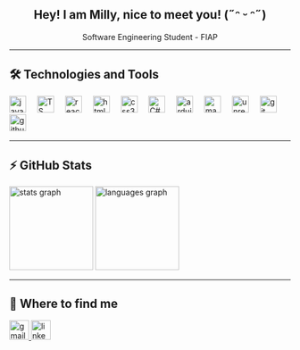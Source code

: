 <h2 align="center">Hey! I am Milly, nice to meet you!  (˶ᵔ ᵕ ᵔ˶) </h2>

<p align="center">
 Software Engineering Student - FIAP
</p>

---

## 🛠 Technologies and Tools

<div align="left">

  <img src="https://cdn.jsdelivr.net/gh/devicons/devicon/icons/javascript/javascript-original.svg" height="30" alt="javascript logo"  />
  <img width="12" />
 
  <img src="https://cdn.jsdelivr.net/gh/devicons/devicon@latest/icons/typescript/typescript-original.svg" height="30" alt="TS logo"  />
  <img width="12" />

  <img src="https://cdn.jsdelivr.net/gh/devicons/devicon@latest/icons/react/react-original.svg" height="30" alt="react logo"  />
  <img width="12" /> 
  
  <img src="https://cdn.jsdelivr.net/gh/devicons/devicon/icons/html5/html5-original.svg" height="30" alt="html5 logo"  />
  <img width="12" />
   
  <img src="https://cdn.jsdelivr.net/gh/devicons/devicon/icons/css3/css3-original.svg" height="30" alt="css3 logo"  />
  <img width="12" />

  <img src="https://cdn.jsdelivr.net/gh/devicons/devicon@latest/icons/csharp/csharp-original.svg" height="30" alt="C# logo"  />
  <img width="12" />
  
  <img src="https://cdn.jsdelivr.net/gh/devicons/devicon@latest/icons/arduino/arduino-original.svg" height="30" alt="arduino logo"  />
  <img width="12" /> 
  
  <img src="https://costechcomputers.com.ng/wp-content/uploads/2024/02/autodesk-maya-product-icon-social-400.webp" height="30" alt="maya logo"  />
  <img width="12" />
  
  <img src="https://skillicons.dev/icons?i=unreal" height="30" alt="unreal logo"  />
  <img width="12" />

  <img src="https://cdn.jsdelivr.net/gh/devicons/devicon/icons/git/git-original.svg" height="30" alt="git logo"  />
  <img width="12" />
  
  <img src="https://cdn.jsdelivr.net/gh/devicons/devicon/icons/github/github-original.svg" height="30" alt="github logo"  />
  <img width="12" />



  
</div>

---

## ⚡ GitHub Stats

<div align="left">
  <img src="https://github-readme-stats.vercel.app/api?username=Millkyy&show_icons=true&theme=dracula" height="150" alt="stats graph"  />
  <img src="https://github-readme-stats.vercel.app/api/top-langs?username=Millkyy&layout=compact&theme=dracula" height="150" alt="languages graph"  />
</div>

---

## 🔗 Where to find me

<div align="left">
  <a href="mailto:camillyishida@gmail.com">
    <img src="https://img.shields.io/static/v1?message=Gmail&logo=gmail&label=&color=D14836&logoColor=white&labelColor=&style=for-the-badge" height="35" alt="gmail logo"  />
  </a>
  <a href="https://www.linkedin.com/in/camilly-ishida-13616227b/" target="_blank">
    <img src="https://img.shields.io/static/v1?message=LinkedIn&logo=linkedin&label=&color=0077B5&logoColor=white&labelColor=&style=for-the-badge" height="35" alt="linkedin logo"  />
  </a>
</div>
